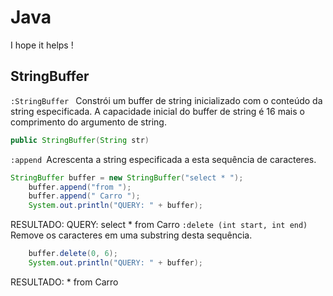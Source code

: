 # Java
I hope it helps !

## StringBuffer

`:StringBuffer ` Constrói um buffer de string inicializado com o conteúdo da string especificada. A capacidade inicial do buffer de string é 16 mais o comprimento do argumento de string.

```java
public StringBuffer(String str)
```
`:append `Acrescenta a string especificada a esta sequência de caracteres.

```java
StringBuffer buffer = new StringBuffer("select * ");
	buffer.append("from ");
	buffer.append(" Carro ");
	System.out.println("QUERY: " + buffer);
```
RESULTADO: QUERY: select * from  Carro 
`:delete (int start, int end)` Remove os caracteres em uma substring desta sequência.

```java
	buffer.delete(0, 6);
	System.out.println("QUERY: " + buffer);
```
RESULTADO: * from  Carro 

